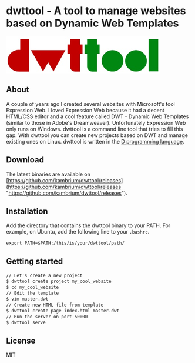 dwttool - A tool to manage websites based on Dynamic Web Templates
==================================================================

![dwttool logo](dwttool-logo.jpg)

About
-----
A couple of years ago I created several websites with Microsoft's tool Expression Web. I loved Expression Web because it had a decent HTML/CSS editor and a cool feature called DWT - Dynamic Web Templates (similar to those in Adobe's Dreamweaver). Unfortunately Expression Web only runs on Windows. dwttool is a command line tool that tries to fill this gap. With dwttool you can create new projects based on DWT and manage existing ones on Linux. dwttool is written in the [D programming language](https://dlang.org/ "D programming language").

Download
--------
The latest binaries are available on [https://github.com/kambrium/dwttool/releases](https://github.com/kambrium/dwttool/releases "https://github.com/kambrium/dwttool/releases").

Installation
------------
Add the directory that contains the dwttool binary to your PATH. For example, on Ubuntu, add the following line to your `.bashrc`.
```
export PATH=$PATH:/this/is/your/dwttool/path/
```

Getting started
---------------
```shell
// Let's create a new project
$ dwttool create project my_cool_website
$ cd my_cool_website
// Edit the template
$ vim master.dwt
// Create new HTML file from template
$ dwttool create page index.html master.dwt
// Run the server on port 50000
$ dwttool serve
```

License
-------
MIT